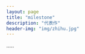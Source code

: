 ```yaml
---
layout: page
title: "milestone"
description: "代表作"
header-img: "img/zhihu.jpg"
---
```




.....






